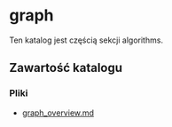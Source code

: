 # graph

Ten katalog jest częścią sekcji algorithms.

## Zawartość katalogu

### Pliki

- [graph_overview.md](graph_overview.md)

